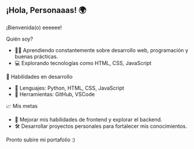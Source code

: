 ## ¡Hola, Personaaas! 🌍
¡Bienvenida(o) eeeeee!

Quién soy?
  + 🧑‍🎓 Aprendiendo constantemente sobre desarrollo web, programación y buenas prácticas.
  + 💻 Explorando tecnologías como HTML, CSS, JavaScript 

🚀 Habilidades en desarrollo
  + 🧰 Lenguajes: Python, HTML, CSS, JavaScript
  + 🔨 Herramientas: GitHub, VSCode

📈 Mis metas
  + 🌟 Mejorar mis habilidades de frontend y explorar el backend.
  + 🛠️ Desarrollar proyectos personales para fortalecer mis conocimientos.

Pronto subire mi portafolio :)
